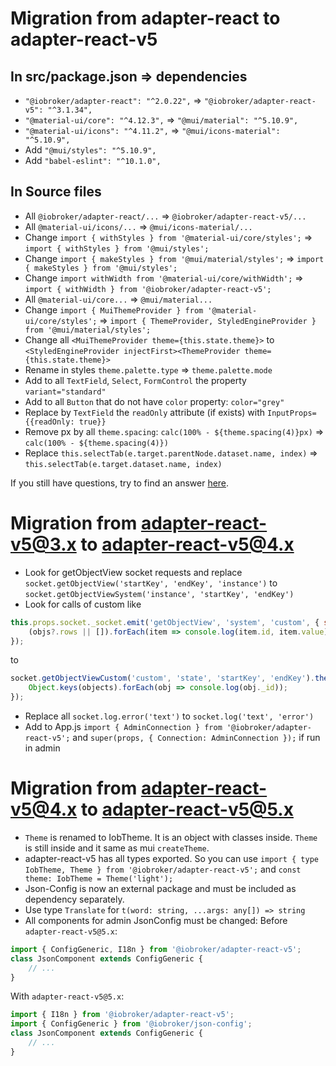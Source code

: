 # Migration from adapter-react to adapter-react-v5

## In src/package.json => dependencies

-   `"@iobroker/adapter-react": "^2.0.22",` => `"@iobroker/adapter-react-v5": "^3.1.34",`
-   `"@material-ui/core": "^4.12.3",` => `"@mui/material": "^5.10.9",`
-   `"@material-ui/icons": "^4.11.2",` => `"@mui/icons-material": "^5.10.9",`
-   Add `"@mui/styles": "^5.10.9",`
-   Add `"babel-eslint": "^10.1.0",`

## In Source files

-   All `@iobroker/adapter-react/...` => `@iobroker/adapter-react-v5/...`
-   All `@material-ui/icons/...` => `@mui/icons-material/...`
-   Change `import { withStyles } from '@material-ui/core/styles';` => `import { withStyles } from '@mui/styles';`
-   Change `import { makeStyles } from '@mui/material/styles';` => `import { makeStyles } from '@mui/styles';`
-   Change `import withWidth from '@material-ui/core/withWidth';` => `import { withWidth } from '@iobroker/adapter-react-v5';`
-   All `@material-ui/core...` => `@mui/material...`
-   Change `import { MuiThemeProvider } from '@material-ui/core/styles';` => `import { ThemeProvider, StyledEngineProvider } from '@mui/material/styles';`
-   Change all `<MuiThemeProvider theme={this.state.theme}>` to `<StyledEngineProvider injectFirst><ThemeProvider theme={this.state.theme}>`
-   Rename in styles `theme.palette.type` => `theme.palette.mode`
-   Add to all `TextField`, `Select`, `FormControl` the property `variant="standard"`
-   Add to all `Button` that do not have `color` property: `color="grey"`
-   Replace by `TextField` the `readOnly` attribute (if exists) with `InputProps={{readOnly: true}}`
-   Remove px by all `theme.spacing`: `calc(100% - ${theme.spacing(4)}px)` => `calc(100% - ${theme.spacing(4)})`
-   Replace `this.selectTab(e.target.parentNode.dataset.name, index)` => `this.selectTab(e.target.dataset.name, index)`

If you still have questions, try to find an answer [here](https://mui.com/guides/migration-v4/).

# Migration from adapter-react-v5@3.x to adapter-react-v5@4.x

-   Look for getObjectView socket requests and replace `socket.getObjectView('startKey', 'endKey', 'instance')` to `socket.getObjectViewSystem('instance', 'startKey', 'endKey')`
-   Look for calls of custom like

```jsx
this.props.socket._socket.emit('getObjectView', 'system', 'custom', { startKey: '', endKey: '\u9999' }, (err, objs) => {
    (objs?.rows || []).forEach(item => console.log(item.id, item.value));
});
```

to

```jsx
socket.getObjectViewCustom('custom', 'state', 'startKey', 'endKey').then(objects => {
    Object.keys(objects).forEach(obj => console.log(obj._id));
});
```

-   Replace all `socket.log.error('text')` to `socket.log('text', 'error')`
-   Add to App.js `import { AdminConnection } from '@iobroker/adapter-react-v5';` and `super(props, { Connection: AdminConnection });` if run in admin

# Migration from adapter-react-v5@4.x to adapter-react-v5@5.x

-   `Theme` is renamed to IobTheme. It is an object with classes inside. `Theme` is still inside and it same as mui `createTheme`.
-   adapter-react-v5 has all types exported. So you can use `import { type IobTheme, Theme } from '@iobroker/adapter-react-v5';` and `const theme: IobTheme = Theme('light');`
-   Json-Config is now an external package and must be included as dependency separately.
-   Use type `Translate` for `t(word: string, ...args: any[]) => string`
-   All components for admin JsonConfig must be changed:
    Before `adapter-react-v5@5.x`:

```jsx
import { ConfigGeneric, I18n } from '@iobroker/adapter-react-v5';
class JsonComponent extends ConfigGeneric {
    // ...
}
```

With `adapter-react-v5@5.x`:

```jsx
import { I18n } from '@iobroker/adapter-react-v5';
import { ConfigGeneric } from '@iobroker/json-config';
class JsonComponent extends ConfigGeneric {
    // ...
}
```
